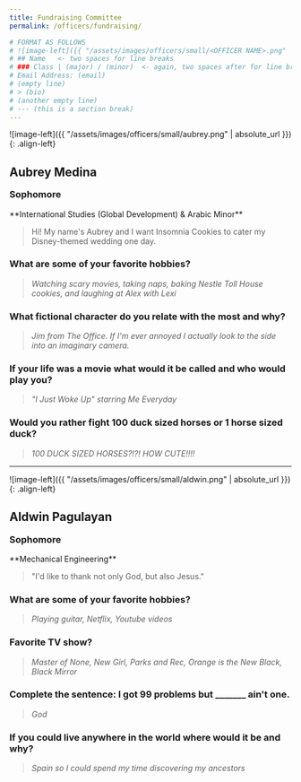 ```yaml
---
title: Fundraising Committee
permalink: /officers/fundraising/

# FORMAT AS FOLLOWS
# ![image-left]({{ "/assets/images/officers/small/<OFFICER NAME>.png" | absolute_url }}){: .align-left}
# ## Name   <- two spaces for line breaks
# ### Class | (major) / (minor)  <- again, two spaces after for line breaks
# Email Address: (email)
# (empty line)
# > (bio)
# (another empty line)
# --- (this is a section break)
---
```


![image-left]({{ "/assets/images/officers/small/aubrey.png" | absolute_url }}){: .align-left}
## Aubrey Medina
<p style="margin-bottom: 0.45em; padding: 0">
<a href="mailto:aubreym@vt.edu" style="margin: 0; padding: 0"><i class="fa fa-2x fa-fw fa-envelope" style="color: #494e48"></i></a></p>
<h3 style="margin-top: 0">Sophomore</h3>
**International Studies (Global Development) & Arabic Minor**

> Hi! My name's Aubrey and I want Insomnia Cookies to cater my Disney-themed wedding one day.

### **What are some of your favorite hobbies?**

> *Watching scary movies, taking naps, baking Nestle Toll House cookies, and laughing at Alex with Lexi*

### **What fictional character do you relate with the most and why?**

> *Jim from The Office. If I'm ever annoyed I actually look to the side into an imaginary camera.*

### **If your life was a movie what would it be called and who would play you?**

> *"I Just Woke Up" starring Me Everyday*

### **Would you rather fight 100 duck sized horses or 1 horse sized duck?**

> *100 DUCK SIZED HORSES?!?! HOW CUTE!!!!*

---

![image-left]({{ "/assets/images/officers/small/aldwin.png" | absolute_url }}){: .align-left}
## Aldwin Pagulayan
<p style="margin-bottom: 0.45em; padding: 0">
<a href="https://www.instagram.com/aldwinp/" style="margin: 0; padding: 0"><i class="fa fa-2x fa-fw fa-instagram" style="color: #494e48"></i></a>
<a href="mailto:aldwinp@vt.edu" style="margin: 0; padding: 0"><i class="fa fa-2x fa-fw fa-envelope" style="color: #494e48"></i></a></p>
<h3 style="margin-top: 0">Sophomore</h3>
**Mechanical Engineering**

> "I'd like to thank not only God, but also Jesus."

### **What are some of your favorite hobbies?**

> *Playing guitar, Netflix, Youtube videos*

### **Favorite TV show?**

> *Master of None, New Girl, Parks and Rec, Orange is the New Black, Black Mirror*

### **Complete the sentence: I got 99 problems but _______ ain't one.**

> *God*

### **If you could live anywhere in the world where would it be and why?**

> *Spain so I could spend my time discovering my ancestors*
